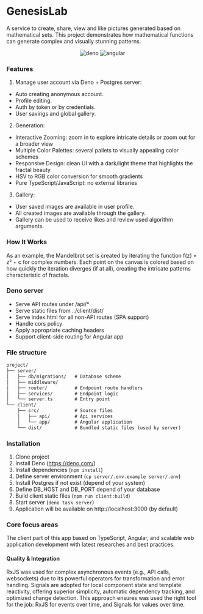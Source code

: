 # GenesisLab
A service to create, share, view and like pictures generated based on mathematical sets.
This project demonstrates how mathematical functions can generate complex and visually stunning patterns.

<div align="center">

![deno](https://badge-service.deno.dev/plain?title=Deno&icon=deno&value=2.5)
![angular](https://badge-service.deno.dev/plain?title=Angular&icon=angular&value=20.1)

</div>

### Features
1. Manage user account via Deno + Postgres server:
  - Auto creating anonymous account.
  - Profile editing.
  - Auth by token or by credentials.
  - User savings and global gallery.
2. Generation:
  - Interactive Zooming: zoom in to explore intricate details or zoom out for a broader view
  - Multiple Color Palettes: several pallets to visually appealing color schemes
  - Responsive Design: clean UI with a dark/light theme that highlights the fractal beauty
  - HSV to RGB color conversion for smooth gradients
  - Pure TypeScript/JavaScript: no external libraries
3. Gallery:
  - User saved images are available in user profile.
  - All created images are available through the gallery.
  - Gallery can be used to receive likes and review used algorithm arguments.

### How It Works
As an example, the Mandelbrot set is created by iterating the function f(z) = z² + c for complex numbers. Each point on the canvas is colored based on how quickly the iteration diverges (if at all), creating the intricate patterns characteristic of fractals.

### Deno server
- Serve API routes under /api/*
- Serve static files from ../client/dist/
- Serve index.html for all non-API routes (SPA support)
- Handle cors policy
- Apply appropriate caching headers
- Support client-side routing for Angular app

### File structure
```markdown
project/
├── server/
│   ├── db/migrations/   # Database scheme
│   ├── middleware/
│   ├── router/          # Endpoint route handlers
│   ├── services/        # Endpoint logic
│   └── server.ts        # Entry point
└── client/
    ├── src/             # Source files
    │   ├── api/         # Api services
    │   └── app/         # Angular application
    └── dist/            # Bundled static files (used by server)
```

### Installation
1. Clone project
2. Install Deno (https://deno.com/)
2. Install dependencies (`npm install`)
3. Define server environment (`cp server/.env.example server/.env`)
4. Install Postgres if not exist (depend of your system)
5. Define DB_HOST and DB_PORT depend of your database
6. Build client static files (`npm run client:build`)
7. Start server (`deno task server`)
8. Application will be available on http://localhost:3000 (by default)

### Core focus areas
The client part of this app based on TypeScript, Angular, and scalable web application development with latest researches and best practices.
#### Quality & Integration
RxJS was used for complex asynchronous events (e.g., API calls, websockets) due to its powerful operators for transformation and error handling. Signals are adopted for local component state and template reactivity, offering superior simplicity, automatic dependency tracking, and optimized change detection. This approach ensures  was used the right tool for the job: RxJS for events over time, and Signals for values over time.
